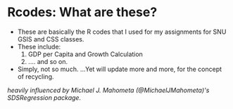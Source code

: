 # Rcodes: What are these? 
- These are basically the R codes that I used for my assignments for SNU GSIS and CSS classes.
- These include:
   1. GDP per Capita and Growth Calculation
   2. .... and so on.
- Simply, not so much.
   ...Yet will update more and more, for the concept of recycling. 
   
 *heavily influenced by Michael J. Mahometa (@MichaelJMahometa)'s SDSRegression package.*
